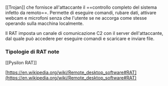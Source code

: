 [[Trojan]] che fornisce all'attaccante il ==controllo completo del sistema infetto da remoto==. Permette di eseguire comandi, rubare dati, attivare webcam e microfoni senza che l'utente se ne accorga come stesse operando sulla macchina localmente.

Il RAT imposta un canale di comunicazione C2 con il server dell'attaccante, dal quale può accedere per eseguire comandi e scaricare e inviare file.

### Tipologie di RAT note
[[Pysilon RAT]]

[https://en.wikipedia.org/wiki/Remote_desktop_software#RAT](https://en.wikipedia.org/wiki/Remote_desktop_software#RAT)